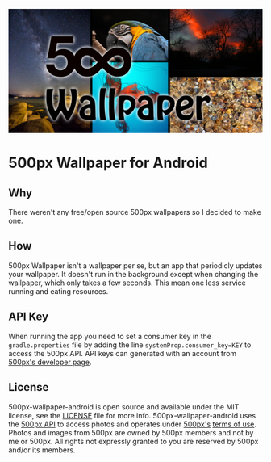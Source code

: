 ![](images/banner.png)

# 500px Wallpaper for Android

## Why

There weren't any free/open source 500px wallpapers so I decided to make one.

## How

500px Wallpaper isn't a wallpaper per se, but an app that periodicly updates your wallpaper.
It doesn't run in the background except when changing the wallpaper, which only takes a few seconds.
This mean one less service running and eating resources.

## API Key

When running the app you need to set a consumer key in the `gradle.properties` file by adding the line `systemProp.consumer_key=KEY` to access the 500px API. API keys can generated with an account from [500px's developer page](http://developers.500px.com/).

## License

500px-wallpaper-android is open source and available under the MIT license, see the [LICENSE](LICENSE) file for more info.
500px-wallpaper-android uses the [500px API](http://developers.500px.com/) to access photos and operates under [500px's](http://500px.com/)
[terms of use](https://github.com/500px/api-documentation/blob/master/basics/terms_of_use.md). Photos and images from 500px are owned by 500px
members and not by me or 500px. All rights not expressly granted to you are reserved by 500px and/or its members.
